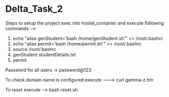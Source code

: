 # Delta_Task_2
Steps to setup the project exec into hostel_container and execute following commands --> 
1. echo "alias genStudent='bash /home/genStudent.sh'" >> /root/.bashrc
2. echo "alias permit='bash /home/permit.sh'" >> /root/.bashrc
3. source /root/.bashrc
4. genStudent studentDetails.txt     
5. permit

Password for all users -> password@123

To check domain name is configured execute ---> curl gamma-z.hm 

To reset execute --> bash reset.sh

